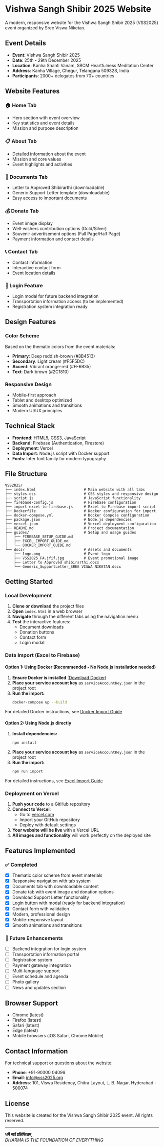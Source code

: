 # Vishwa Sangh Shibir 2025 Website

A modern, responsive website for the Vishwa Sangh Shibir 2025 (VSS2025) event organized by Sree Viswa Niketan.

## Event Details

- **Event**: Vishwa Sangh Shibir 2025
- **Date**: 25th - 29th December 2025
- **Location**: Kanha Shanti Vanam, SRCM Heartfulness Meditation Center
- **Address**: Kanha Village, Chegur, Telangana 509328, India
- **Participants**: 2000+ delegates from 70+ countries

## Website Features

### 🏠 Home Tab
- Hero section with event overview
- Key statistics and event details
- Mission and purpose description

### 📋 About Tab
- Detailed information about the event
- Mission and core values
- Event highlights and activities

### 📄 Documents Tab
- Letter to Approved Shibirarthi (downloadable)
- Generic Support Letter template (downloadable)
- Easy access to important documents

### 💰 Donate Tab
- Event image display
- Well-wishers contribution options (Gold/Silver)
- Souvenir advertisement options (Full Page/Half Page)
- Payment information and contact details

### 📞 Contact Tab
- Contact information
- Interactive contact form
- Event location details

### 🔐 Login Feature
- Login modal for future backend integration
- Transportation information access (to be implemented)
- Registration system integration ready

## Design Features

### Color Scheme
Based on the thematic colors from the event materials:
- **Primary**: Deep reddish-brown (#8B4513)
- **Secondary**: Light cream (#F5F5DC)
- **Accent**: Vibrant orange-red (#FF6B35)
- **Text**: Dark brown (#2C1810)

### Responsive Design
- Mobile-first approach
- Tablet and desktop optimized
- Smooth animations and transitions
- Modern UI/UX principles

## Technical Stack

- **Frontend**: HTML5, CSS3, JavaScript
- **Backend**: Firebase (Authentication, Firestore)
- **Deployment**: Vercel
- **Data Import**: Node.js script with Docker support
- **Fonts**: Inter font family for modern typography

## File Structure

```
VSS2025/
├── index.html                      # Main website with all tabs
├── styles.css                      # CSS styles and responsive design
├── script.js                       # JavaScript functionality
├── firebase-config.js              # Firebase configuration
├── import-excel-to-firebase.js     # Excel to Firebase import script
├── Dockerfile                      # Docker configuration for import
├── docker-compose.yml              # Docker Compose configuration
├── package.json                    # Node.js dependencies
├── vercel.json                     # Vercel deployment configuration
├── README.md                       # Project documentation
├── guides/                         # Setup and usage guides
│   ├── FIREBASE_SETUP_GUIDE.md
│   ├── EXCEL_IMPORT_GUIDE.md
│   └── DOCKER_IMPORT_GUIDE.md
└── docs/                           # Assets and documents
    ├── logo.png                    # Event logo
    ├── VSS2025_FA.jfif.jpg         # Event promotional image
    ├── Letter to Approved shibirarthi.docx
    └── Generic_SupportLetter_SREE VISWA NIKETAN.docx
```

## Getting Started

### Local Development
1. **Clone or download** the project files
2. **Open** `index.html` in a web browser
3. **Navigate** through the different tabs using the navigation menu
4. **Test** the interactive features:
   - Document downloads
   - Donation buttons
   - Contact form
   - Login modal

### Data Import (Excel to Firebase)

#### Option 1: Using Docker (Recommended - No Node.js installation needed)

1. **Ensure Docker is installed** ([Download Docker](https://www.docker.com/products/docker-desktop))
2. **Place your service account key** as `serviceAccountKey.json` in the project root
3. **Run the import:**
   ```bash
   docker-compose up --build
   ```

For detailed Docker instructions, see [Docker Import Guide](./guides/DOCKER_IMPORT_GUIDE.md)

#### Option 2: Using Node.js directly

1. **Install dependencies:**
   ```bash
   npm install
   ```
2. **Place your service account key** as `serviceAccountKey.json` in the project root
3. **Run the import:**
   ```bash
   npm run import
   ```

For detailed instructions, see [Excel Import Guide](./guides/EXCEL_IMPORT_GUIDE.md)

### Deployment on Vercel
1. **Push your code** to a GitHub repository
2. **Connect to Vercel**:
   - Go to [vercel.com](https://vercel.com)
   - Import your GitHub repository
   - Deploy with default settings
3. **Your website will be live** with a Vercel URL
4. **All images and functionality** will work perfectly on the deployed site

## Features Implemented

### ✅ Completed
- [x] Thematic color scheme from event materials
- [x] Responsive navigation with tab system
- [x] Documents tab with downloadable content
- [x] Donate tab with event image and donation options
- [x] Download Support Letter functionality
- [x] Login button with modal (ready for backend integration)
- [x] Contact form with validation
- [x] Modern, professional design
- [x] Mobile-responsive layout
- [x] Smooth animations and transitions

### 🔄 Future Enhancements
- [ ] Backend integration for login system
- [ ] Transportation information portal
- [ ] Registration system
- [ ] Payment gateway integration
- [ ] Multi-language support
- [ ] Event schedule and agenda
- [ ] Photo gallery
- [ ] News and updates section

## Browser Support

- Chrome (latest)
- Firefox (latest)
- Safari (latest)
- Edge (latest)
- Mobile browsers (iOS Safari, Chrome Mobile)

## Contact Information

For technical support or questions about the website:
- **Phone**: +91-90000 04096
- **Email**: info@vss2025.org
- **Address**: 101, Viswa Residency, Chitra Layout, L. B. Nagar, Hyderabad - 500074

## License

This website is created for the Vishwa Sangh Shibir 2025 event. All rights reserved.

---

**धर्मे सर्वं प्रतिष्ठितम्**  
*DHARMA IS THE FOUNDATION OF EVERYTHING*
